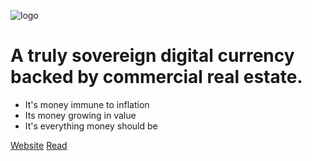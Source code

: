 <!--_coverpage.md -->

<!-- logo -->
![logo](/media/logo/redc_logo_r.png)

# A truly sovereign digital currency backed by commercial real estate.

* It's money immune to inflation
* Its money growing in value
* It's everything money should be

[Website](https://redcurry.co)
[Read](#about)